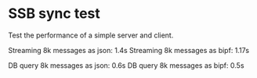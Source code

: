 # SSB sync test

Test the performance of a simple server and client.

Streaming 8k messages as json: 1.4s
Streaming 8k messages as bipf: 1.17s

DB query 8k messages as json: 0.6s
DB query 8k messages as bipf: 0.5s
